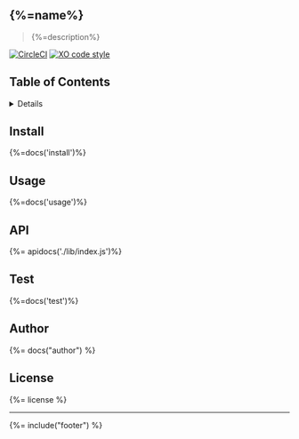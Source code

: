 ## {%=name%}
> {%=description%}

[![CircleCI](https://circleci.com/gh/stefanwalther/mongoose-connection-promise/tree/master.svg?style=svg)](https://circleci.com/gh/stefanwalther/mongoose-connection-promise/tree/master)
[![XO code style](https://img.shields.io/badge/code_style-XO--space-5ed9c7.svg)](https://github.com/sindresorhus/xo-space)

## Table of Contents
<details>
<!-- toc -->
</details>

## Install
{%=docs('install')%}

## Usage
{%=docs('usage')%}

## API
{%= apidocs('./lib/index.js')%}

## Test
{%=docs('test')%}

## Author
{%= docs("author") %}

## License
{%= license %}

***

{%= include("footer") %}
